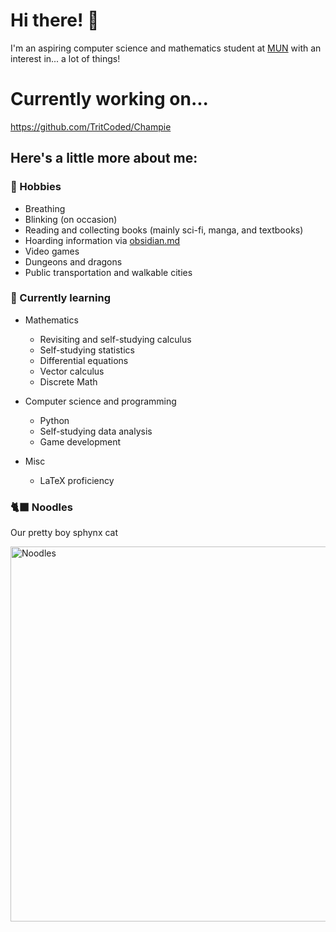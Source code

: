 # Hi there! 👋
I'm an aspiring computer science and mathematics student at [MUN](https://www.mun.ca/) with an interest in... a lot of things! 
# Currently working on...
https://github.com/TritCoded/Champie
## Here's a little more about me:

### 📖 Hobbies
- Breathing
- Blinking (on occasion)
- Reading and collecting books (mainly sci-fi, manga, and textbooks)
- Hoarding information via [obsidian.md](https://obsidian.md/)
- Video games
- Dungeons and dragons 
- Public transportation and walkable cities


### 🧠 Currently learning
- Mathematics
  - Revisiting and self-studying calculus
  - Self-studying statistics
  - Differential equations
  - Vector calculus
  - Discrete Math

- Computer science and programming
  - Python
  - Self-studying data analysis
  - Game development

- Misc
  - LaTeX proficiency

### 🐈‍⬛ Noodles
Our pretty boy sphynx cat

<img src="https://github.com/TritCoded/TritCoded/assets/162391277/bfe5f5b4-8c5c-4662-8659-d2395fd0e116" alt="Noodles" width="600px">
